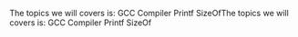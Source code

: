 The topics we will covers is:
			GCC
			Compiler
			Printf
			SizeOfThe topics we will covers is:
			GCC
			Compiler
			Printf
			SizeOf
